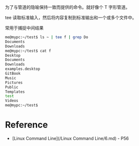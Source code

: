为了与管道的隐喻保持一致而提供的命令。就好像个 T 字形管道。

tee 读取标准输入，然后将内容复制到标准输出和一个或多个文件中。

常用于捕捉中间结果

```bash
me@mypc:~/test$ ls ~ | tee f | grep Do
Documents
Downloads
me@mypc:~/test$ cat f
Desktop
Documents
Downloads
examples.desktop
GitBook
Music
Pictures
Public
Templates
test
Videos
me@mypc:~/test$ 
```

# Reference

- [Linux Command Line](/Linux Command Line/6.md) - P56